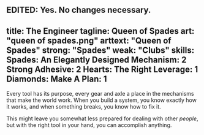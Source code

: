 EDITED: Yes. No changes necessary.
---
title: The Engineer
tagline: Queen of Spades
art: "queen of spades.png"
arttext: "Queen of Spades"
strong: "Spades"
weak: "Clubs"
skills:
  Spades:
    An Elegantly Designed Mechanism: 2
    Strong Adhesive: 2
  Hearts:
    The Right Leverage: 1
  Diamonds:
    Make A Plan: 1
---


Every tool has its purpose, every gear and axle a place in the mechanisms that make the world work. When you build a system, you know exactly how it works, and when something breaks, you know how to fix it.

This might leave you somewhat less prepared for dealing with other *people*, but with the right tool in your hand, you can accomplish anything.


